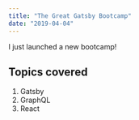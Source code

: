 ```yaml
---
title: "The Great Gatsby Bootcamp"
date: "2019-04-04"
---
```


I just launched a new bootcamp!

## Topics covered

1. Gatsby
2. GraphQL
3. React
